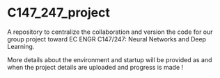 # C147_247_project
A repository to centralize the collaboration and version the code for our group project toward EC ENGR C147/247: Neural Networks and Deep Learning.


More details about the environment and startup will be provided as and when the project details are uploaded and progress is made !
